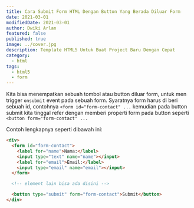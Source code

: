 ```yaml
---
title: Cara Submit Form HTML Dengan Button Yang Berada Diluar Form
date: 2021-03-01
modifiedDate: 2021-03-01
author: Dwiki Arlan
featured: false
published: true
image: ../cover.jpg
description: Template HTML5 Untuk Buat Project Baru Dengan Cepat
category:
  - html
tags:
  - html5
  - form
---
```


Kita bisa menempatkan sebuah tombol atau button diluar form, untuk men trigger `onsubmit` event pada sebuah form. Syaratnya form harus di beri sebuah id, contohnya `<form id="form-contact" ...` kemudian pada button submit kita tinggal refer dengan memberi properti form pada button seperti `<button form="form-contact" ...`

Contoh lengkapnya seperti dibawah ini:

```html
<div>
  <form id="form-contact">
    <label for="name">Nama:</label>
    <input type="text" name="name"></input>
    <label for="email">Email:</label>
    <input type="email" name="email"></input>
  </form>

  <!-- element lain bisa ada disini -->

  <button type="submit" form="form-contact">Submit</button>
</div>
```
